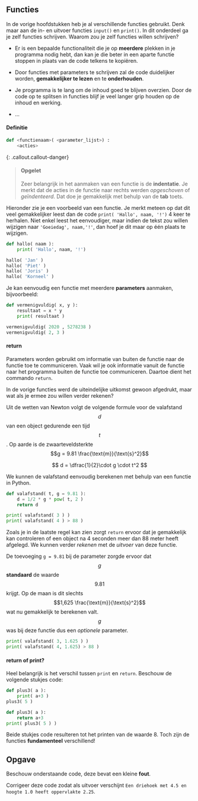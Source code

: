 ## Functies
In de vorige hoofdstukken heb je al verschillende functies gebruikt. Denk maar aan de in- en uitvoer functies `input()` en `print()`. In dit onderdeel ga je zelf functies schrijven. Waarom zou je zelf functies willen schrijven?

-   Er is een bepaalde functionaliteit die je op **meerdere** plekken in je programma nodig hebt, dan kan je die beter in een aparte functie stoppen in plaats van de code telkens te kopiëren.

-   Door functies met parameters te schrijven zal de code duidelijker worden, **gemakkelijker te lezen** en te **onderhouden**.

-   Je programma is te lang om de inhoud goed te blijven overzien. Door de code op te splitsen in functies blijf je veel langer grip houden op de inhoud en werking.

-   ...

#### Definitie
```python
def <functienaam>( <parameter_lijst>) :
    <acties>
```

{: .callout.callout-danger}
> #### Opgelet
> Zeer belangrijk in het aanmaken van een functie is de **indentatie**. Je merkt dat de acties in de functie naar rechts werden *opgeschoven* of *geïndenteerd*. Dat doe je gemakkelijk met behulp van de **tab** toets.

Hieronder zie je een voorbeeld van een functie. Je merkt meteen op dat dit veel gemakkelijker leest dan de code `print( 'Hallo', naam, '!')` 4 keer te herhalen. Niet enkel leest het eenvoudiger, maar indien de tekst zou willen wijzigen naar `'Goeiedag', naam,'!'`, dan hoef je dit maar op één plaats te wijzigen.

```python
def hallo( naam ):
    print( 'Hallo', naam, '!')

hallo( 'Jan' )
hallo( 'Piet' )
hallo( 'Joris' )
hallo( 'Korneel' )
```

Je kan eenvoudig een functie met meerdere **parameters** aanmaken, bijvoorbeeld:

```python
def vermenigvuldig( x, y ):
    resultaat = x * y
    print( resultaat )

vermenigvuldig( 2020 , 5278238 )
vermenigvuldig( 2, 3 )
```

#### return
Parameters worden gebruikt om informatie van buiten de functie naar de functie toe te communiceren. Vaak wil je ook informatie vanuit de functie naar het programma buiten de functie toe communiceren. Daartoe dient het commando `return`.

In de vorige functies werd de uiteindelijke uitkomst gewoon afgedrukt, maar wat als je ermee zou willen verder rekenen?

Uit de wetten van Newton volgt de volgende formule voor de valafstand $$d$$ van een object gedurende een tijd $$t$$. Op aarde is de zwaarteveldsterkte $$g = 9.81 \frac{\text{m}}{\text{s}^2}$$

$$
d = \dfrac{1}{2}\cdot g \cdot t^2
$$

We kunnen de valafstand eenvoudig berekenen met behulp van een functie in Python. 
```python
def valafstand( t, g = 9.81 ):
    d = 1/2 * g * pow( t, 2 )
    return d

print( valafstand( 3 ) )
print( valafstand( 4 ) > 88 )
```
Zoals je in de laatste regel kan zien zorgt `return` ervoor dat je gemakkelijk kan controleren of een object na 4 seconden meer dan 88 meter heeft afgelegd. We kunnen verder *rekenen* met de *uitvoer* van deze functie.

De toevoeging `g = 9.81` bij de parameter zorgde ervoor dat $$g$$ **standaard** de waarde $$9.81$$ krijgt. Op de maan is dit slechts $$1,625 \frac{\text{m}}{\text{s}^2}$$ wat nu gemakkelijk te berekenen valt. $$g$$ was bij deze functie dus een *optionele* parameter.
```python
print( valafstand( 3, 1.625 ) )
print( valafstand( 4, 1.625) > 88 )
```

#### return of print?
Heel belangrijk is het verschil tussen `print` en `return`. Beschouw de volgende stukjes code:
```python
def plus3( a ):
    print( a+3 )
plus3( 5 )
```

```python
def plus3( a ):
    return a+3 
print( plus3( 5 ) )
```
Beide stukjes code resulteren tot het printen van de waarde 8. Toch zijn de functies **fundamenteel** verschillend!

## Opgave
Beschouw onderstaande code, deze bevat een kleine **fout**. 

Corrigeer deze code zodat als uitvoer verschijnt `Een driehoek met 4.5 en hoogte 1.0 heeft oppervlakte 2.25`.